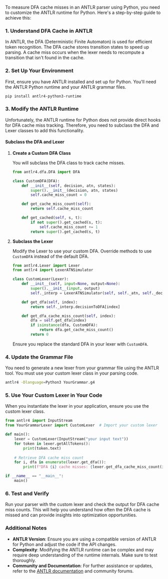 To measure DFA cache misses in an ANTLR parser using Python, you need to customize the ANTLR runtime for Python. Here's a step-by-step guide to achieve this:

### 1. Understand DFA Cache in ANTLR

In ANTLR, the DFA (Deterministic Finite Automaton) is used for efficient token recognition. The DFA cache stores transition states to speed up parsing. A cache miss occurs when the lexer needs to recompute a transition that isn't found in the cache.

### 2. Set Up Your Environment

First, ensure you have ANTLR installed and set up for Python. You'll need the ANTLR Python runtime and your ANTLR grammar files.

```bash
pip install antlr4-python3-runtime
```

### 3. Modify the ANTLR Runtime

Unfortunately, the ANTLR runtime for Python does not provide direct hooks for DFA cache miss tracking. Therefore, you need to subclass the DFA and Lexer classes to add this functionality.

#### Subclass the DFA and Lexer

1. **Create a Custom DFA Class**

   You will subclass the DFA class to track cache misses. 

   ```python
   from antlr4.dfa.DFA import DFA

   class CustomDFA(DFA):
       def __init__(self, decision, atn, states):
           super().__init__(decision, atn, states)
           self.cache_miss_count = 0

       def get_cache_miss_count(self):
           return self.cache_miss_count

       def get_cached(self, s, t):
           if not super().get_cached(s, t):
               self.cache_miss_count += 1
           return super().get_cached(s, t)
   ```

2. **Subclass the Lexer**

   Modify the Lexer to use your custom DFA. Override methods to use `CustomDFA` instead of the default DFA.

   ```python
   from antlr4.Lexer import Lexer
   from antlr4 import LexerATNSimulator

   class CustomLexer(Lexer):
       def __init__(self, input=None, output=None):
           super().__init__(input, output)
           self._interp = LexerATNSimulator(self, self._atn, self._decisionToDFA, self._sharedContextCache)

       def get_dfa(self, index):
           return self._interp.decisionToDFA[index]

       def get_dfa_cache_miss_count(self, index):
           dfa = self.get_dfa(index)
           if isinstance(dfa, CustomDFA):
               return dfa.get_cache_miss_count()
           return 0
   ```

   Ensure you replace the standard DFA in your lexer with `CustomDFA`.

### 4. Update the Grammar File

You need to generate a new lexer from your grammar file using the ANTLR tool. You must use your custom lexer class in your parsing code.

```bash
antlr4 -Dlanguage=Python3 YourGrammar.g4
```

### 5. Use Your Custom Lexer in Your Code

When you instantiate the lexer in your application, ensure you use the custom lexer class.

```python
from antlr4 import InputStream
from YourGrammarLexer import CustomLexer  # Import your custom lexer

def main():
    lexer = CustomLexer(InputStream("your input text"))
    for token in lexer.getAllTokens():
        print(token.text)
    
    # Retrieve DFA cache miss count
    for i, dfa in enumerate(lexer.get_dfa()):
        print(f"DFA {i} cache misses: {lexer.get_dfa_cache_miss_count(i)}")

if __name__ == "__main__":
    main()
```

### 6. Test and Verify

Run your parser with the custom lexer and check the output for DFA cache miss counts. This will help you understand how often the DFA cache is missed and can provide insights into optimization opportunities.

### Additional Notes

- **ANTLR Version**: Ensure you are using a compatible version of ANTLR for Python and adjust the code if the API changes.
- **Complexity**: Modifying the ANTLR runtime can be complex and may require deep understanding of the runtime internals. Make sure to test thoroughly.
- **Community and Documentation**: For further assistance or updates, refer to the [ANTLR documentation](https://github.com/antlr/antlr4) and community forums.